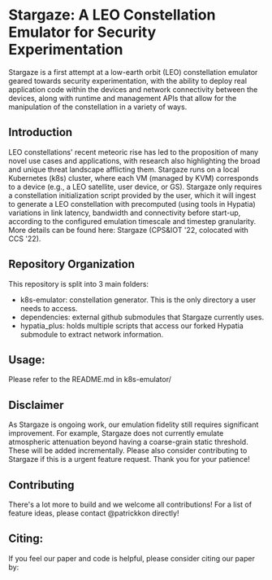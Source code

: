 # Stargaze: A LEO Constellation Emulator for Security Experimentation

Stargaze is a first attempt at a low-earth orbit (LEO) constellation emulator geared towards security experimentation, with the ability to deploy real application code within the devices and network connectivity between the devices, along with runtime and management APIs that allow for the manipulation of the constellation in a variety of ways. 

## Introduction
LEO constellations' recent meteoric rise has led to the proposition of many novel use cases and applications, with research also highlighting the broad and unique threat landscape afflicting them. Stargaze runs on a local Kubernetes (k8s) cluster, where each VM (managed by KVM) corresponds to a device (e.g., a LEO satellite, user device, or GS). Stargaze only requires a constellation initialization script provided by the user, which it will ingest to generate a LEO constellation with precomputed (using tools in Hypatia) variations in link latency, bandwidth and connectivity before start-up, according to the configured emulation timescale and timestep granularity. More details can be found here: Stargaze (CPS&IOT '22, colocated with CCS '22). 

## Repository Organization
This repository is split into 3 main folders:
- k8s-emulator: constellation generator. This is the only directory a user needs to access.
- dependencies: external github submodules that Stargaze currently uses.
- hypatia_plus: holds multiple scripts that access our forked Hypatia submodule to extract network information.

## Usage:
Please refer to the README.md in k8s-emulator/

## Disclaimer
As Stargaze is ongoing work, our emulation fidelity still requires significant improvement. For example, Stargaze does not currently emulate atmospheric attenuation beyond having a coarse-grain static threshold. These will be added incrementally. Please also consider contributing to Stargaze if this is a urgent feature request. Thank you for your patience!

## Contributing
There's a lot more to build and we welcome all contributions! For a list of feature ideas, please contact @patrickkon directly!

## Citing:
If you feel our paper and code is helpful, please consider citing our paper by:


<!-- ### Note:
1. Hypatia submodule is our own modified fork.
2. sh setup_host.sh -->